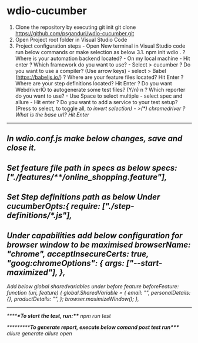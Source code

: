 # wdio-cucumber

1. Clone the repository by executing
   git init
   git clone https://github.com/psganduri/wdio-cucumber.git
2. Open Project root folder in Visual Studio Code
3. Project configuration steps - Open New terminal in Visual Studio code run below commands or make selection as below
   3.1. npm init wdio .
   ? Where is your automation backend located? - On my local machine - Hit enter
   ? Which framework do you want to use? - Select > cucumber
   ? Do you want to use a compiler? (Use arrow keys) - select > Babel (https://babeljs.io/)
   ? Where are your feature files located? Hit Enter
   ? Where are your step definitions located? Hit Enter
   ? Do you want WebdriverIO to autogenerate some test files? (Y/n) n
   ? Which reporter do you want to use? - Use Space to select multiple - select spec and allure - Hit enter
   ? Do you want to add a service to your test setup? (Press <space> to select, <a> to toggle all, <i> to invert selection) - >(\*) chromedriver
   ? What is the base url? Hit Enter

---

## In wdio.conf.js make below changes, save and close it.

Set feature file path in specs as below
specs: ["./features/**/online_shopping.feature"],
-------------------------------------------------------------
Set Step definitions path as below
Under cucumberOpts:{
require: ["./step-definitions/*.js"],
-------------------------------------------------------------
Under capabilities add below configuration for browser window to be maximised
browserName: "chrome",
acceptInsecureCerts: true,
"goog:chromeOptions": {
args: ["--start-maximized"],
},
-------------------------------------------------------------   
   
Add below global sharedvariables under before feature
beforeFeature: function (uri, feature) {
global.SharedVariable = {
email: "",
personalDetails: {},
productDetails: "",
};
browser.maximizeWindow();
},

---

********\*********To start the test, run:******\*\*******
npm run test

********\*********To generate report, execute below comand post test run****\*\*\*****
allure generate
allure open
